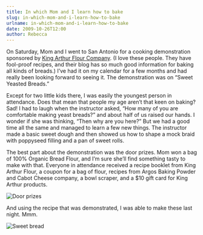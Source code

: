 ```yaml
---
title: In which Mom and I learn how to bake
slug: in-which-mom-and-i-learn-how-to-bake
urlname: in-which-mom-and-i-learn-how-to-bake
date: 2009-10-26T12:00
author: Rebecca
---
```

On Saturday, Mom and I went to San Antonio for a cooking demonstration sponsored
by [King Arthur Flour Company][a]. (I love these people. They have fool-proof
recipes, and their blog has so much good information for baking all kinds of
breads.) I&#x02bc;ve had it on my calendar for a few months and had really been
looking forward to seeing it. The demonstration was on &ldquo;Sweet Yeasted
Breads.&rdquo;

[a]: https://www.kingarthurflour.com/

Except for two little kids there, I was easily the youngest person in
attendance. Does that mean that people my age aren&#x02bc;t that keen on baking?
Sad! I had to laugh when the instructor asked, &ldquo;How many of you are
comfortable making yeast breads?&rdquo; and about half of us raised our hands. I
wonder if she was thinking, &ldquo;Then why are you here?&rdquo; But we had a
good time all the same and managed to learn a few new things. The instructor
made a basic sweet dough and then showed us how to shape a mock braid with
poppyseed filling and a pan of sweet rolls.

The best part about the demonstration was the door prizes. Mom won a bag of 100%
Organic Bread Flour, and I&#x02bc;m sure she&#x02bc;ll find something tasty to
make with that. Everyone in attendance received a recipe booklet from King
Arthur Flour, a coupon for a bag of flour, recipes from Argos Baking Powder and
Cabot Cheese company, a bowl scraper, and a $10 gift card for King Arthur
products.

![Door prizes][b]

[b]: {static}/images/2009-10-26-kaf-swag.jpg

And using the recipe that was demonstrated, I was able to make these last night.
Mmm.

![Sweet bread][c]

[c]: {static}/images/2009-10-25-sweet-bread.jpg
